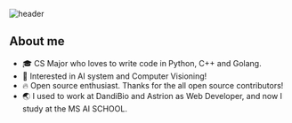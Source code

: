 ![header](https://capsule-render.vercel.app/api?type=waving&text=Hello%20I'm%TaeYoun(Jack)!&height=200&reversal=true&color=gradient&fontSize=40&fontAlignY=40)

<h2>About me</h2>
<ul>
  <li>🎓 CS Major who loves to write code in Python, C++ and Golang.<br></li>

  <li>📖 Interested in AI system and Computer Visioning!<br></li>

  <li>🔥 Open source enthusiast. Thanks for the all open source contributors!<br></li>

  <li>🌏 I used to work at DandiBio and Astrion as Web Developer, and now I study at the MS AI SCHOOL.</li>
</ul>

<!---
kweont0211/kweont0211 is a ✨ special ✨ repository because its `README.md` (this file) appears on your GitHub profile.
You can click the Preview link to take a look at your changes.
--->

